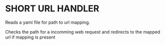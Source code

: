 # SHORT URL HANDLER

Reads a yaml file for path to url mapping.

Checks the path for a incomming web request and redirects to the mapped url if mapping is present

